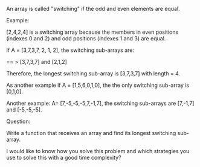 
An array is called "switching" if the odd and even elements are equal.

Example:

[2,4,2,4] is a switching array because the members in even positions (indexes 0 and 2) and odd positions (indexes 1 and 3) are equal.

If A = [3,7,3,7, 2, 1, 2], the switching sub-arrays are:

== > [3,7,3,7] and [2,1,2]

Therefore, the longest switching sub-array is [3,7,3,7] with length = 4.

As another example if A = [1,5,6,0,1,0], the the only switching sub-array is [0,1,0].

Another example: A= [7,-5,-5,-5,7,-1,7], the switching sub-arrays are [7,-1,7] and [-5,-5,-5].

Question:

Write a function that receives an array and find its longest switching sub-array.

I would like to know how you solve this problem and which strategies you use to solve this with a good time complexity?
